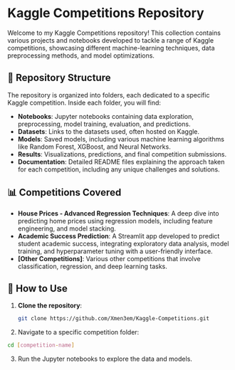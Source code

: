 # Kaggle Competitions Repository

Welcome to my Kaggle Competitions repository! This collection contains various projects and notebooks developed to tackle a range of Kaggle competitions, showcasing different machine-learning techniques, data preprocessing methods, and model optimizations.

## 📂 Repository Structure

The repository is organized into folders, each dedicated to a specific Kaggle competition. Inside each folder, you will find:

- **Notebooks**: Jupyter notebooks containing data exploration, preprocessing, model training, evaluation, and predictions.
- **Datasets**: Links to the datasets used, often hosted on Kaggle.
- **Models**: Saved models, including various machine learning algorithms like Random Forest, XGBoost, and Neural Networks.
- **Results**: Visualizations, predictions, and final competition submissions.
- **Documentation**: Detailed README files explaining the approach taken for each competition, including any unique challenges and solutions.

## 📊 Competitions Covered

- **House Prices - Advanced Regression Techniques**: A deep dive into predicting home prices using regression models, including feature engineering, and model stacking.
- **Academic Success Prediction**: A Streamlit app developed to predict student academic success, integrating exploratory data analysis, model training, and hyperparameter tuning with a user-friendly interface.
- **[Other Competitions]**: Various other competitions that involve classification, regression, and deep learning tasks.

## 🚀 How to Use

1. **Clone the repository**:
   ```bash
   git clone https://github.com/Xmen3em/Kaggle-Competitions.git

2. Navigate to a specific competition folder:
```bash
cd [competition-name]
```
3. Run the Jupyter notebooks to explore the data and models.

